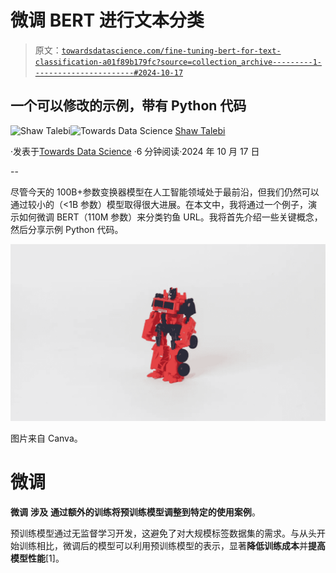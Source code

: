 # 微调 BERT 进行文本分类

> 原文：[`towardsdatascience.com/fine-tuning-bert-for-text-classification-a01f89b179fc?source=collection_archive---------1-----------------------#2024-10-17`](https://towardsdatascience.com/fine-tuning-bert-for-text-classification-a01f89b179fc?source=collection_archive---------1-----------------------#2024-10-17)

## 一个可以修改的示例，带有 Python 代码

[](https://shawhin.medium.com/?source=post_page---byline--a01f89b179fc--------------------------------)![Shaw Talebi](https://shawhin.medium.com/?source=post_page---byline--a01f89b179fc--------------------------------)[](https://towardsdatascience.com/?source=post_page---byline--a01f89b179fc--------------------------------)![Towards Data Science](https://towardsdatascience.com/?source=post_page---byline--a01f89b179fc--------------------------------) [Shaw Talebi](https://shawhin.medium.com/?source=post_page---byline--a01f89b179fc--------------------------------)

·发表于[Towards Data Science](https://towardsdatascience.com/?source=post_page---byline--a01f89b179fc--------------------------------) ·6 分钟阅读·2024 年 10 月 17 日

--

尽管今天的 100B+参数变换器模型在人工智能领域处于最前沿，但我们仍然可以通过较小的（<1B 参数）模型取得很大进展。在本文中，我将通过一个例子，演示如何微调 BERT（110M 参数）来分类钓鱼 URL。我将首先介绍一些关键概念，然后分享示例 Python 代码。

![](img/7c8e635ce4bf650d83e3b25350eac527.png)

图片来自 Canva。

# **微调**

**微调** **涉及** **通过额外的训练将预训练模型调整到特定的使用案例**。

预训练模型通过无监督学习开发，这避免了对大规模标签数据集的需求。与从头开始训练相比，微调后的模型可以利用预训练模型的表示，显著**降低训练成本**并**提高模型性能**[1]。
